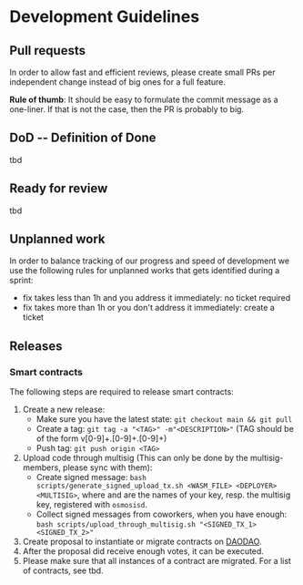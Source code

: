 # Development Guidelines

## Pull requests
In order to allow fast and efficient reviews, please create small PRs per independent change instead of big ones for a full feature. 

**Rule of thumb**: It should be easy to formulate the commit message as a one-liner. If that is not the case, then the PR is probably to big.


## DoD -- Definition of Done

tbd


## Ready for review

tbd

## Unplanned work
In order to balance tracking of our progress and speed of development we use the following rules for unplanned works that gets identified during a sprint:
* fix takes less than 1h and you address it immediately: no ticket required
* fix takes more than 1h or you don't address it immediately: create a ticket

## Releases

### Smart contracts
The following steps are required to release smart contracts:
1. Create a new release:
    * Make sure you have the latest state: `git checkout main && git pull`
    * Create a tag: `git tag -a "<TAG>" -m"<DESCRIPTION>"` (TAG should be of the form v[0-9]+.[0-9]+.[0-9]+)
    * Push tag: `git push origin <TAG>`
2. Upload code through multisig (This can only be done by the multisig-members, please sync with them):
    * Create signed message: `bash scripts/generate_signed_upload_tx.sh <WASM_FILE> <DEPLOYER> <MULTISIG>`, where <DEPLOYER> and <MULTISIG> are the names of your key, resp. the multisig key, registered with `osmosisd`.
    * Collect signed messages from coworkers, when you have enough: `bash scripts/upload_through_multisig.sh "<SIGNED_TX_1> <SIGNED_TX_2>"`
3. Create proposal to instantiate or migrate contracts on [DAODAO](https://daodao.zone/dao/osmo12ry93err6s2ekg02ekslucwx8n3pxm3y7zxz3l6w8zuhex984k5ss4ltl6/proposals).
4. After the proposal did receive enough votes, it can be executed.
5. Please make sure that all instances of a contract are migrated. For a list of contracts, see tbd.